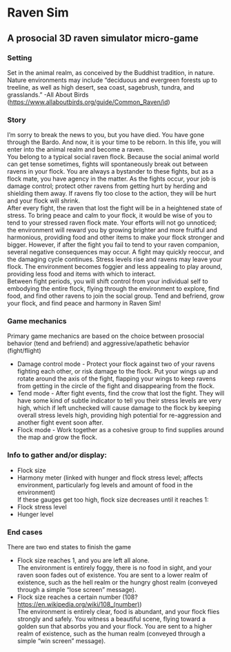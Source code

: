 # Raven Sim

## A prosocial 3D raven simulator micro-game

### Setting
Set in the animal realm, as conceived by the Buddhist tradition, in nature.  
Nature environments may include “deciduous and evergreen forests up to treeline, as well as high desert, sea coast, sagebrush, tundra, and grasslands.” -All About Birds (https://www.allaboutbirds.org/guide/Common_Raven/id)

### Story
I’m sorry to break the news to you, but you have died. You have gone through the Bardo. And now, it is your time to be reborn. In this life, you will enter into the animal realm and become a raven.  
You belong to a typical social raven flock. Because the social animal world can get tense sometimes, fights will spontaneously break out between ravens in your flock. You are always a bystander to these fights, but as a flock mate, you have agency in the matter. As the fights occur, your job is damage control; protect other ravens from getting hurt by herding and shielding them away. If ravens fly too close to the action, they will be hurt and your flock will shrink.  
After every fight, the raven that lost the fight will be in a heightened state of stress. To bring peace and calm to your flock, it would be wise of you to tend to your stressed raven flock mate. Your efforts will not go unnoticed; the environment will reward you by growing brighter and more fruitful and harmonious, providing food and other items to make your flock stronger and bigger. However, if after the fight you fail to tend to your raven companion, several negative consequences may occur. A fight may quickly reoccur, and the damaging cycle continues. Stress levels rise and ravens may leave your flock. The environment becomes foggier and less appealing to play around, providing less food and items with which to interact.  
Between fight periods, you will shift control from your individual self to embodying the entire flock, flying through the environment to explore, find food, and find other ravens to join the social group. Tend and befriend, grow your flock, and find peace and harmony in Raven Sim!

### Game mechanics
Primary game mechanics are based on the choice between prosocial behavior (tend and befriend) and aggressive/apathetic behavior (fight/flight)  
- Damage control mode - Protect your flock against two of your ravens fighting each other, or risk damage to the flock. Put your wings up and rotate around the axis of the fight, flapping your wings to keep ravens from getting in the circle of the fight and disappearing from the flock.  
- Tend mode - After fight events, find the crow that lost the fight. They will have some kind of subtle indicator to tell you their stress levels are very high, which if left unchecked will cause damage to the flock by keeping overall stress levels high, providing high potential for re-aggression and another fight event soon after.  
- Flock mode - Work together as a cohesive group to find supplies around the map and grow the flock.

### Info to gather and/or display:
- Flock size
- Harmony meter (linked with hunger and flock stress level; affects environment, particularly fog levels and amount of food in the environment)  
If these gauges get too high, flock size decreases until it reaches 1:
- Flock stress level
- Hunger level

### End cases
There are two end states to finish the game
- Flock size reaches 1, and you are left all alone.  
The environment is entirely foggy, there is no food in sight, and your raven soon fades out of existence. You are sent to a lower realm of existence, such as the hell realm or the hungry ghost realm (conveyed through a simple “lose screen” message).
- Flock size reaches a certain number (108? https://en.wikipedia.org/wiki/108_(number))  
The environment is entirely clear, food is abundant, and your flock flies strongly and safely. You witness a beautiful scene, flying toward a golden sun that absorbs you and your flock. You are sent to a higher realm of existence, such as the human realm (conveyed through a simple “win screen” message).

